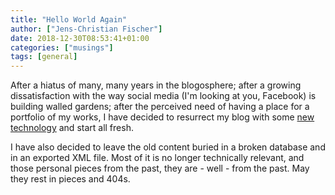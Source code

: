 ```yaml
---
title: "Hello World Again"
author: ["Jens-Christian Fischer"]
date: 2018-12-30T08:53:41+01:00
categories: ["musings"]
tags: [general]
---
```


After a hiatus of many, many years in the blogosphere; after a growing dissatisfaction
with the way social media (I'm looking at you, Facebook) is building walled gardens; 
after the perceived need of having a place for a portfolio of my works, I have decided to
resurrect my blog with some [new technology](/articles/choosing-platform) and start all 
fresh. 

I have also decided to leave the old content buried in a broken database and in an exported
XML file. Most of it is no longer technically relevant, and those personal pieces from the 
past, they are - well - from the past. May they rest in pieces and 404s.
